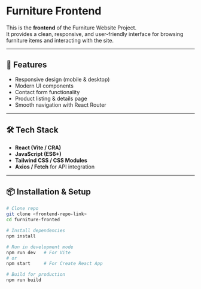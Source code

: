 # Furniture Frontend

This is the **frontend** of the Furniture Website Project.  
It provides a clean, responsive, and user-friendly interface for browsing furniture items and interacting with the site.

---

## 🚀 Features
- Responsive design (mobile & desktop)
- Modern UI components
- Contact form functionality
- Product listing & details page
- Smooth navigation with React Router

---

## 🛠️ Tech Stack
- **React (Vite / CRA)**  
- **JavaScript (ES6+)**  
- **Tailwind CSS / CSS Modules**  
- **Axios / Fetch** for API integration  

---

## 📦 Installation & Setup
```bash
# Clone repo
git clone <frontend-repo-link>
cd furniture-fronted

# Install dependencies
npm install

# Run in development mode
npm run dev   # For Vite
# or
npm start     # For Create React App

# Build for production
npm run build
